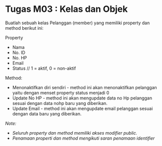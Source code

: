 # Tugas M03 : Kelas dan Objek

Buatlah sebuah kelas Pelanggan (member) yang memiliki property dan method berikut ini:

Property	
* Nama
* No. ID
* No. HP
* Email
* Status // 1 = aktif, 0 = non-aktif

Method:
* Menonaktifkan diri sendiri  - method ini akan menonaktifkan pelanggan yaitu dengan menset property status menjadi 0
* Update No HP - method ini akan mengupdate data no Hp pelanggan sesuai dengan data nohp baru yang diberikan.
* Update Email - method ini akan mengupdate email pelanggan sesuai dengan data baru yang diberikan.

_Note:_
* _Seluruh property dan method memiliki akses modifier public._
* _Penamaan properti dan method mengikuti saran penamaan identifier_
